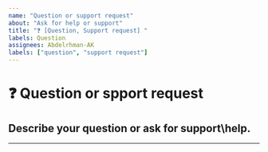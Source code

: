 ```yaml
---
name: "Question or support request"
about: "Ask for help or support"
title: "❓ [Question, Support request] "
labels: Question
assignees: Abdelrhman-AK
labels: ["question", "support request"]
---
```


# **❓ Question or spport request**

## **Describe your question or ask for support\help.**

---
